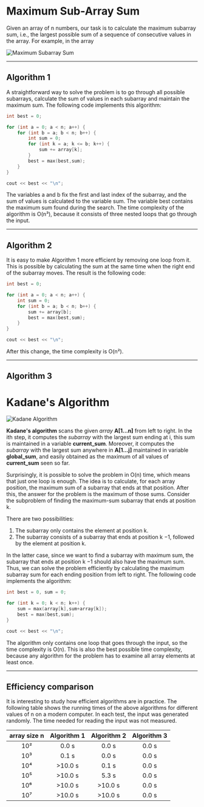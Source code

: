 # Maximum Sub-Array Sum

Given an array of n numbers, our task is to calculate the maximum subarray sum, i.e., the largest possible sum of a sequence of consecutive values in the
array.
For example, in the array

![Maximum Subarray Sum](https://github.com/G1Joshi/DSA/blob/patch-2/Kadane's%20Algorithm/img/Maximum%20Subarray%20Sum.png)

---

## Algorithm 1

A straightforward way to solve the problem is to go through all possible subarrays, calculate the sum of values in each subarray and maintain the maximum sum.
The following code implements this algorithm:

```C++
int best = 0;

for (int a = 0; a < n; a++) {
    for (int b = a; b < n; b++) {
        int sum = 0;
        for (int k = a; k <= b; k++) {
            sum += array[k];
        }
        best = max(best,sum);
    }
}

cout << best << "\n";
```

The variables a and b fix the first and last index of the subarray, and the sum of values is calculated to the variable sum. The variable best contains the maximum sum found during the search.
The time complexity of the algorithm is O(n³), because it consists of three nested loops that go through the input.

---

## Algorithm 2

It is easy to make Algorithm 1 more efficient by removing one loop from it. This is possible by calculating the sum at the same time when the right end of the subarray moves.
The result is the following code:

```C++
int best = 0;

for (int a = 0; a < n; a++) {
    int sum = 0;
    for (int b = a; b < n; b++) {
        sum += array[b];
        best = max(best,sum);
    }
}

cout << best << "\n";
```

After this change, the time complexity is O(n²).

---

## Algorithm 3
# Kadane's Algorithm

![Kadane Algorithm](https://github.com/G1Joshi/DSA/blob/patch-2/Kadane's%20Algorithm/img/Kadane%20Algorithm.jpeg)

**Kadane's algorithm** scans the given *array* **A[1...n]** from left to right.
In the ith step, it computes the *subarray* with the largest sum ending at i,
this sum is maintained in a variable **current_sum**.
Moreover, it computes the *subarray* with the largest sum anywhere in **A[1...j]** maintained in variable **global_sum**,
and easily obtained as the maximum of all values of **current_sum** seen so far.

Surprisingly, it is possible to solve the problem in O(n) time, which means that just one loop is enough. The idea is to calculate, for each array position, the maximum sum of a subarray that ends at that position. After this, the answer for the problem is the maximum of those sums. Consider the subproblem of finding the maximum-sum subarray that ends at position k.

There are two possibilities:
1. The subarray only contains the element at position k.
2. The subarray consists of a subarray that ends at position k −1, followed by the element at position k.

In the latter case, since we want to find a subarray with maximum sum, the subarray that ends at position k −1 should also have the maximum sum. Thus, we can solve the problem efficiently by calculating the maximum subarray sum for each ending position from left to right.
The following code implements the algorithm:

```C++
int best = 0, sum = 0;

for (int k = 0; k < n; k++) {
    sum = max(array[k],sum+array[k]);
    best = max(best,sum);
}

cout << best << "\n";
```

The algorithm only contains one loop that goes through the input, so the time complexity is O(n). This is also the best possible time complexity, because any algorithm for the problem has to examine all array elements at least once.

---

## Efficiency comparison

It is interesting to study how efficient algorithms are in practice. The following table shows the running times of the above algorithms for different values of n on a modern computer.
In each test, the input was generated randomly. The time needed for reading the input was not measured.

| array size n | Algorithm 1 | Algorithm 2 | Algorithm 3 |
| :---: | :---: | :---:| :---: |
| 10² | 0.0 s | 0.0 s | 0.0 s |
| 10³ | 0.1 s | 0.0 s | 0.0 s |
| 10⁴ | >10.0 s | 0.1 s | 0.0 s |
| 10⁵ | >10.0 s | 5.3 s | 0.0 s |
| 10⁶ | >10.0 s | >10.0 s | 0.0 s |
| 10⁷ | >10.0 s | >10.0 s | 0.0 s |
